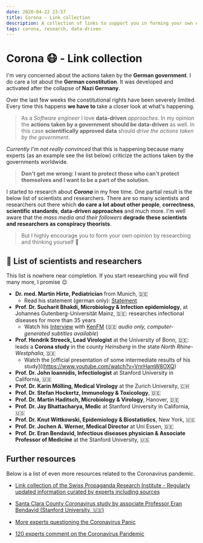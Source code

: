 ```yaml
---
date: 2020-04-22 23:57
title: Corona - Link collection
description: A collection of links to support you in forming your own opinion
tags: corona, research, data-driven
---
```

# Corona 😷 - Link collection

I'm very concerned about the actions taken by the **German government**. I do care a lot about the **German constitution**. It was developed and activated after the collapse of **Nazi Germany**.

Over the last few weeks the constitutional rights have been severely limited. Every time this happens **we have to** take a closer look at what's happening.

> As a *Software engineer* I love **data-driven** *approaches*. In my opinion the **actions taken by a government should be data-driven** as well. In this case **scientifically approved data** should *drive the actions taken by the government*.

*Currently I'm not really convinced* that this is happening because many experts (as an example see the list below) criticize the actions taken by the governments worldwide.

> **Don't get me wrong: I want to protect those who can't protect themselves and I want to be a part of the solution.**

I started to research about ***Corona*** in my free time. One partial result is the below list of scientists and researchers. There are so many scientists and researchers out there which **do care a lot about other people**, **correctness**, **scientific standards**, **data-driven approaches** and much more. I'm well aware that the *mass media and their followers* **degrade these scientists and researchers as conspiracy theorists**.

> But I highly encourage you to form your own opinion by researching and thinking yourself 🚀

## 🔬 List of scientists and researchers

This list is nowhere near completion. If you start researching you will find many more, I promise 😉

- **Dr. med. Martin Hirte, Pediatrician** from Munich, 🇩🇪
  - Read his statement (german only): [Statement](https://www.martin-hirte.de/coronavirus/)
 - **Prof. Dr. Sucharit Bhakdi, Microbiology & Infection epidemiology**, at Johannes Gutenberg-Universität Mainz, 🇩🇪: researches infectional diseases for more than 35 years
   - Watch his [Interview](https://www.youtube.com/watch?v=Y6W-JIMCfmo) with [KenFM](https://kenfm.de) (🇩🇪 *audio only, computer-generated subtitles available*)
 - **Prof. Hendrik Streeck, Lead Virologist** at the University of Bonn, 🇩🇪: leads a **Corona study** in the county *Heinsberg* in the state *North Rhine-Westphalia*, 🇩🇪
   - Watch the [official presentation of some intermediate results of his study]((https://www.youtube.com/watch?v=VnrHamW8OXQ)
 - **Prof. Dr. John Ioannidis, Infectiologist** at Stanford University in California, 🇺🇸
- **Prof. Dr. Karin Mölling, Medical Virology** at the Zurich University, 🇨🇭
- **Prof. Dr. Stefan Hockertz, Immunology & Toxicology**, 🇩🇪
- **Prof. Dr. Martin Haditsch, Microbiology & Virology**, Hanover, 🇩🇪
- **Prof. Dr. Jay Bhattacharya, Medic** at Stanford University in California, 🇺🇸
- **Prof. Dr. Knut Wittkowski, Epidemiology & Biostatistics**, New York, 🇺🇸
- **Prof. Dr. Jochen A. Werner, Medical Director** at Uni Essen, 🇩🇪
- **Prof. Dr. Eran Bendavid, Infectious diseases physician & Associate Professor of Medicine** at the Stanford University, 🇺🇸

## Further resources

Below is a list of even more resources related to the Coronavirus pandemic.

- [Link collection of the Swiss Propaganda Research Institute - Regularly updated information curated by experts including sources](https://swprs.org/covid-19-hinweis-ii/)

- [Santa Clara County Coronavirus study by associate Professor Eran Bendavid (Stanford University, 🇺🇸)](https://www.theguardian.com/world/2020/apr/17/antibody-study-suggests-coronavirus-is-far-more-widespread-than-previously-thought)

- [More experts questioning the Coronavirus Panic](https://off-guardian.org/2020/04/17/8-more-experts-questioning-the-coronavirus-panic/)

- [120 experts comment on the Coronavirus Pandemic](https://www.rubikon.news/artikel/120-expertenstimmen-zu-corona)
